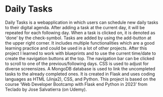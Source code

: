 # Daily Tasks

Daily Tasks is a webapplication in which users can schedule new daily tasks to their digital agenda. After adding a task at the current day, it will be repeated for each following day. When a task is clicked on, it is denoted as 'done' by the check-symbol. Tasks are added by using the add-button at the upper right corner. It includes multiple functionalities which are a good learning practice and could be used in a lot of other projects. After this project I learned to work with blueprints and to use the current time/date to create the navigation buttons at the top. The navigation bar can be clicked to scroll to one of the previous/following days. CSS is used to adjust for diverse screensizes. A MongoDB database is used to link the uncompleted tasks to the already completed ones. It is created in Flask and uses coding languages as HTML (Jinja2), CSS, and Python. This project is based on the course ‘Web Developer Bootcamp with Flask end Python in 2023’ from Teclado by Jose Salvatierra (on Udemy).
